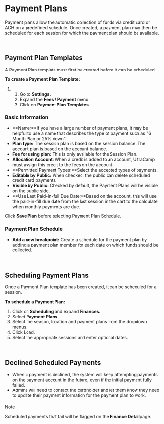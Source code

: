 # Payment Plans
Payment plans allow the automatic collection of funds via credit card or ACH on a predefined schedule. Once created, a payment plan may then be scheduled for each session for which the payment plan should be available.


 


## Payment Plan Templates


A Payment Plan template must first be created before it can be scheduled.


**To create a Payment Plan Template:**


1. 1. Go to **Settings.**
	2. Expand the **Fees / Payment** menu.
	3. Click on **Payment Plan Templates.**


### 


### Basic Information


* **Name:**If you have a large number of payment plans, it may be helpful to use a name that describes the type of payment such as "6 Month Plan or 25% down".
* **Plan type:** The session plan is based on the session balance. The account plan is based on the account balance.
* **Fee for using plan:** This is only available for the Session Plan.
* **Allocation Account**: When a credit is added to an account, UltraCamp must assign this credit to the fees on the account.
* **Permitted Payment Types:**Select the accepted types of payments.
* **Editable by Public:** When checked, the public can delete scheduled credit card payments.
* **Visible by Public:** Checked by default, the Payment Plans will be visible on the public side.
* **Use Last Paid-in-full Due Date:**Based on the account, this will use the paid-in-fill due date from the last session in the cart to the calculate when monthly payments are due.


Click **Save Plan** before selecting Payment Plan Schedule.


### 


### Payment Plan Schedule


* **Add a new breakpoint:** Create a schedule for the payment plan by adding a payment plan member for each date on which funds should be collected.


 


## Scheduling Payment Plans


Once a Payment Plan template has been created, it can be scheduled for a session.


**To schedule a Payment Plan:**


1. Click on **Scheduling** and expand **Finances.**
2. Select **Payment Plans.**
3. Select the season, location and payment plans from the dropdown menus.
4. Click Load.
5. Select the appropriate sessions and enter optional dates.





 


## Declined Scheduled Payments


* When a payment is declined, the system will keep attempting payments on the payment account in the future, even if the initial payment fully failed.
* Admins will need to contact the cardholder and let them know they need to update their payment information for the payment plan to work.



#### 
 Note


Scheduled payments that fail will be flagged on the **Finance Detail**page.



  
  


